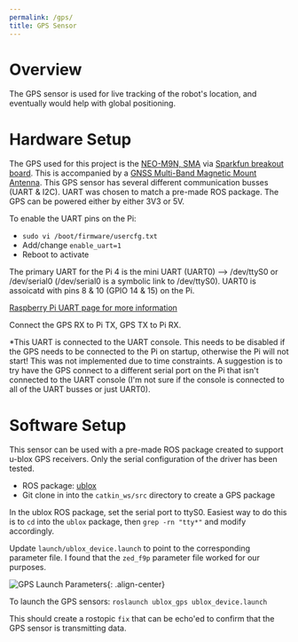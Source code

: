 ```yaml
---
permalink: /gps/
title: GPS Sensor
---
```


# Overview
The GPS sensor is used for live tracking of the robot's location, and eventually would help with global positioning. 

# Hardware Setup
The GPS used for this project is the [NEO-M9N, SMA](https://www.u-blox.com/en/product/neo-m9n-module) via [Sparkfun breakout board](https://www.sparkfun.com/products/17285). This is accompanied by a [GNSS Multi-Band Magnetic Mount Antenna](https://www.sparkfun.com/products/15192). This GPS sensor has several different communication busses (UART & I2C). UART was chosen to match a pre-made ROS package. The GPS can be powered either by either 3V3 or 5V. 

To enable the UART pins on the Pi:
* `sudo vi /boot/firmware/usercfg.txt`
* Add/change `enable_uart=1`
* Reboot to activate

The primary UART for the Pi 4 is the mini UART (UART0) --> /dev/ttyS0 or /dev/serial0 (/dev/serial0 is a symbolic link to /dev/ttyS0). UART0 is assoicatd with pins 8 & 10 (GPIO 14 & 15) on the Pi.

[Raspberry Pi UART page for more information](https://www.raspberrypi.org/documentation/configuration/uart.md)

Connect the GPS RX to Pi TX, GPS TX to Pi RX. 

*This UART is connected to the UART console. This needs to be disabled if the GPS needs to be connected to the Pi on startup, otherwise the Pi will not start! This was not implemented due to time constraints. A suggestion is to try have the GPS connect to a different serial port on the Pi that isn't connected to the UART console (I'm not sure if the console is connected to all of the UART busses or just UART0). 

# Software Setup
This sensor can be used with a pre-made ROS package created to support u-blox GPS receivers. Only the serial configuration of the driver has been tested.
* ROS package: [ublox](https://github.com/KumarRobotics/ublox)
* Git clone in into the `catkin_ws/src` directory to create a GPS package

In the ublox ROS package, set the serial port to ttyS0. Easiest way to do this is to `cd` into the `ublox` package, then `grep -rn "tty*"` and modify accordingly.

Update `launch/ublox_device.launch` to point to the corresponding parameter file. I found that the `zed_f9p` parameter file worked for our purposes. 

![GPS Launch Parameters](https://hannabanana96.github.io/MPDR_Project/assets/images/gps_param.JPG){: .align-center}

To launch the GPS sensors:
`roslaunch ublox_gps ublox_device.launch`

This should create a rostopic `fix` that can be echo'ed to confirm that the GPS sensor is transmitting data.
